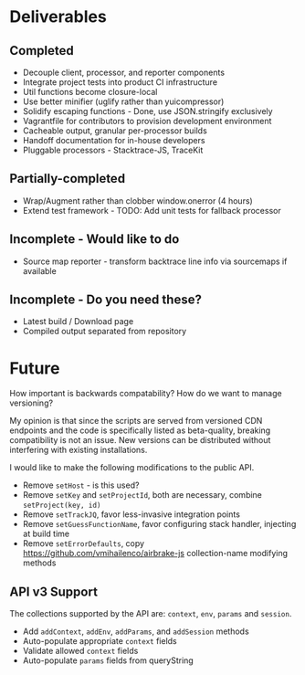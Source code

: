 # Deliverables
## Completed
  * Decouple client, processor, and reporter components
  * Integrate project tests into product CI infrastructure
  * Util functions become closure-local
  * Use better minifier (uglify rather than yuicompressor)
  * Solidify escaping functions - Done, use JSON.stringify exclusively
  * Vagrantfile for contributors to provision development environment
  * Cacheable output, granular per-processor builds
  * Handoff documentation for in-house developers
  * Pluggable processors - Stacktrace-JS, TraceKit

## Partially-completed
  * Wrap/Augment rather than clobber window.onerror (4 hours)
  * Extend test framework - TODO: Add unit tests for fallback processor

## Incomplete - Would like to do
  * Source map reporter - transform backtrace line info via sourcemaps if available

## Incomplete - Do you need these?
  * Latest build / Download page
  * Compiled output separated from repository

# Future

How important is backwards compatability?
How do we want to manage versioning?

My opinion is that since the scripts are served from versioned CDN endpoints and the code is specifically listed as beta-quality, breaking compatibility is not an issue. New versions can be distributed without interfering with existing installations.

I would like to make the following modifications to the public API.

  * Remove `setHost` - is this used?
  * Remove `setKey` and `setProjectId`, both are necessary, combine `setProject(key, id)`
  * Remove `setTrackJQ`, favor less-invasive integration points
  * Remove `setGuessFunctionName`, favor configuring stack handler, injecting at build time
  * Remove `setErrorDefaults`, copy https://github.com/vmihailenco/airbrake-js collection-name modifying methods


## API v3 Support

The collections supported by the API are: `context`, `env`, `params` and `session`.

* Add `addContext`, `addEnv`, `addParams`, and `addSession` methods
* Auto-populate appropriate `context` fields
* Validate allowed `context` fields
* Auto-populate `params` fields from queryString

